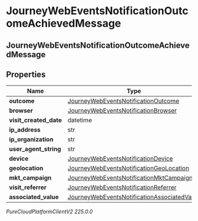 # JourneyWebEventsNotificationOutcomeAchievedMessage

## JourneyWebEventsNotificationOutcomeAchievedMessage

## Properties

|Name | Type | Description | Notes|
|------------ | ------------- | ------------- | -------------|
| **outcome** | [JourneyWebEventsNotificationOutcome](JourneyWebEventsNotificationOutcome) |  | [optional] |
| **browser** | [JourneyWebEventsNotificationBrowser](JourneyWebEventsNotificationBrowser) |  | [optional] |
| **visit_created_date** | datetime |  | [optional] |
| **ip_address** | str |  | [optional] |
| **ip_organization** | str |  | [optional] |
| **user_agent_string** | str |  | [optional] |
| **device** | [JourneyWebEventsNotificationDevice](JourneyWebEventsNotificationDevice) |  | [optional] |
| **geolocation** | [JourneyWebEventsNotificationGeoLocation](JourneyWebEventsNotificationGeoLocation) |  | [optional] |
| **mkt_campaign** | [JourneyWebEventsNotificationMktCampaign](JourneyWebEventsNotificationMktCampaign) |  | [optional] |
| **visit_referrer** | [JourneyWebEventsNotificationReferrer](JourneyWebEventsNotificationReferrer) |  | [optional] |
| **associated_value** | [JourneyWebEventsNotificationAssociatedValue](JourneyWebEventsNotificationAssociatedValue) |  | [optional] |



_PureCloudPlatformClientV2 225.0.0_
